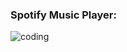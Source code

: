<h3 align="left">Spotify Music Player:</h3>
<img  alt="coding" src="https://user-images.githubusercontent.com/41390446/249751658-c50b360e-7b1b-4fce-9e25-3b72c49435a6.png">
